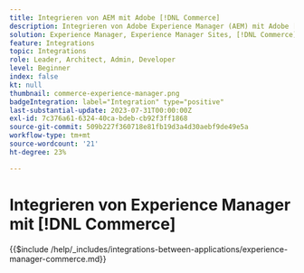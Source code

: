 ```yaml
---
title: Integrieren von AEM mit Adobe [!DNL Commerce]
description: Integrieren von Adobe Experience Manager (AEM) mit Adobe [!DNL Commerce] um ansprechende Einkaufserlebnisse zu erstellen.
solution: Experience Manager, Experience Manager Sites, [!DNL Commerce]
feature: Integrations
topic: Integrations
role: Leader, Architect, Admin, Developer
level: Beginner
index: false
kt: null
thumbnail: commerce-experience-manager.png
badgeIntegration: label="Integration" type="positive"
last-substantial-update: 2023-07-31T00:00:00Z
exl-id: 7c376a61-6324-40ca-bdeb-cb92f3ff1868
source-git-commit: 509b227f360718e81fb19d3a4d30aebf9de49e5a
workflow-type: tm+mt
source-wordcount: '21'
ht-degree: 23%

---
```


# Integrieren von Experience Manager mit [!DNL Commerce]

{{$include /help/_includes/integrations-between-applications/experience-manager-commerce.md}}
